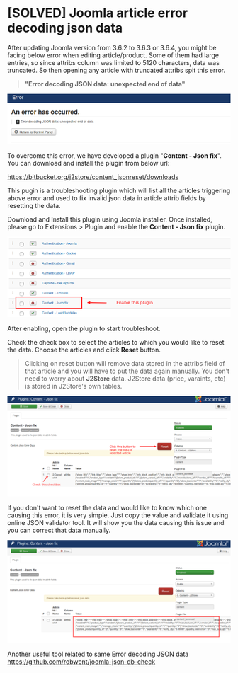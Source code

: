 # [SOLVED] Joomla article error decoding json data

After updating Joomla version from 3.6.2 to 3.6.3 or 3.6.4, you might be facing below error when editing article/product. Some of them had large entries, so since attribs column was limited to 5120 characters, data was truncated. So then opening any article with truncated attribs spit this error.

> **"Error decoding JSON data: unexpected end of data"**

![json-error](./assets/images/jsonfix_01.png)

To overcome this error, we have developed a plugin "**Content - Json fix**". You can download and install the plugin from below url:

<https://bitbucket.org/j2store/content_jsonreset/downloads>

This pugin is a troubleshooting plugin which will list all the articles triggering above error and used to fix invalid json data in article attrib fields by resetting the data.

Download and Install this plugin using Joomla installer. Once installed, please go to Extensions > Plugin and enable the **Content - Json fix** plugin.

![enable](./assets/images/jsonfix_02.png)

After enabling, open the plugin to start troubleshoot.

Check the check box to select the articles to which you would like to reset the data. Choose the articles and click **Reset** button.

> Clicking on reset button will remove data stored in the attribs field of that article and you will have to put the data again manually. You don't need to worry about **J2Store** data. J2Store data (price, varaints, etc) is stored in J2Store's own tables.

![json-error](./assets/images/jsonfix_03.png)

If you don't want to reset the data and would like to know which one causing this error, it is very simple. Just copy the value and validate it using online JSON validator tool. It will show you the data causing this issue and you can correct that data manually.

![](./assets/images/jsonfix_04.png)

Another useful tool related to same Error decoding JSON data <https://github.com/robwent/joomla-json-db-check>
